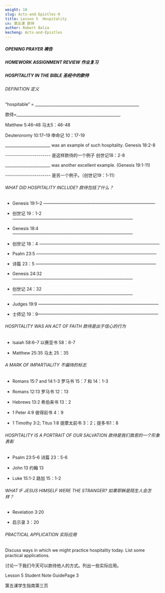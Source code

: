 ```yaml
---
weight: 10
slug: Acts-and-Epistles-9
title: Lesson 5  Hospitality
cn: 第五课 款待
author: Robert Balza
kecheng: Acts-and-Epistles
---
```


##### OPENING PRAYER  祷告
 
##### HOMEWORK ASSIGNMENT REVIEW 作业复习
 
##### HOSPITALITY IN THE BIBLE 圣经中的款待
 
###### DEFINITION 定义
 
“hospitable”  = _____________________________________________________

款待=_____________________________________________________
 
Matthew 5:46–48 马太5：46-48

Deuteronomy 10:17–19  申命记 10：17-19

_______________________ was an example of such hospitality. Genesis 18:2-8

----------------------- 是这样款待的一个例子 创世记18：2-8

_______________________ was another excellent example. (Genesis 19:1-11)

----------------------- 是另一个例子。（创世记19：1-11）


###### WHAT DID HOSPITALITY INCLUDE? 款待包括了什么？

- Genesis 19:1–2 ——————————————————————————

- 创世记 19：1-2 ————————————————————————————

- Genesis 18:4 ————————————————————————————

- 创世记 18：4 ————————————————————————————

- Psalm 23:5 ————————————————————————————

- 诗篇 23：5 ————————————————————————————

- Genesis 24:32 ————————————————————————————

- 创世记 24：32————————————————————————————

- Judges 19:9 ————————————————————————————

- 士师记 19：9————————————————————————————
 
###### HOSPITALITY WAS AN ACT OF FAITH  款待是出于信心的行为

- Isaiah 58:6–7 以赛亚书 58：6-7

- Matthew 25:35 马太 25：35

 
###### A MARK OF IMPARTIALITY  不偏待的标志

- Romans 15:7 and 14:1-3  罗马书 15：7 和 14：1-3

- Romans 12:13   罗马书 12：13

- Hebrews 13:2  希伯来书 13：2

- 1 Peter 4:9  彼得前书 4：9

- 1 Timothy 3:2; Titus 1:8  提摩太前书 3：2；提多书1：8

###### HOSPITALITY IS A PORTRAIT OF OUR SALVATION  款待是我们救恩的一个形象表彰

- Psalm 23:5–6  诗篇 23：5-6

- John 13  约翰 13

- Luke 15:1-2  路加 15：1-2
 
 
 
 
###### WHAT IF JESUS HIMSELF WERE THE STRANGER?  如果耶稣是陌生人会怎样？

- Revelation 3:20  

- 启示录 3：20
 
 
###### PRACTICAL APPLICATION  实际应用

Discuss ways in which we might practice hospitality today. List some practical applications. 

讨论一下我们今天可以款待他人的方式。列出一些实际应用。
 
Lesson 5 Student Note Guide​Page 3

第五课学生指南第三页
 
